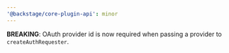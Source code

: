 ```yaml
---
'@backstage/core-plugin-api': minor
---
```


**BREAKING**: OAuth provider id is now required when passing a provider to `createAuthRequester`.
